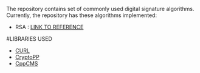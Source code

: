 The repository contains set of commonly used digital signature algorithms. Currently, the repository has these algorithms implemented:

  - RSA  :  [LINK TO REFERENCE](https://www.di-mgt.com.au/rsa_alg.html)
  
#LIBRARIES USED

  - [CURL](https://curl.haxx.se/)
  - [CryptoPP](https://www.cryptopp.com/)
  - [CppCMS](http://cppcms.com/wikipp/en/page/main)
